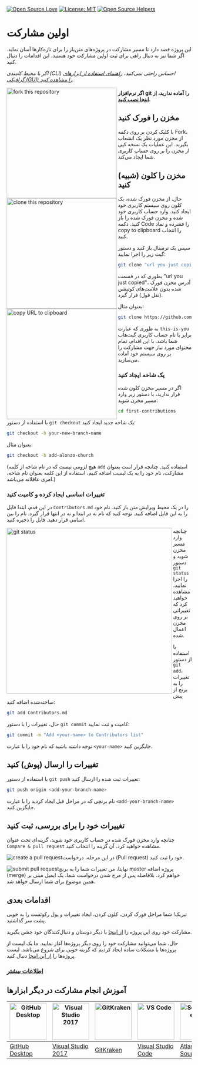 [![Open Source Love](https://firstcontributions.github.io/open-source-badges/badges/open-source-v1/open-source.svg)](https://github.com/firstcontributions/open-source-badges)
[![License: MIT](https://img.shields.io/badge/License-MIT-green.svg)](https://opensource.org/licenses/MIT)
[![Open Source Helpers](https://www.codetriage.com/roshanjossey/first-contributions/badges/users.svg)](https://www.codetriage.com/roshanjossey/first-contributions)

<p align="right">

# اولین مشارکت

این پروژه قصد دارد تا مسیر مشارکت در پروژه‌های متن‌باز را برای تازه‌کارها آسان نماید. اگر شما نیز به دنبال راهی برای ثبت اولین مشارکت خود هستید، این اقدامات را دنبال کنید.

_اگر با محیط کامندی (CLI) احساس راحتی نمی‌کنید، [راهنمای استفاده از ابزارهای گرافیکی (GUI) را مشاهده کنید](#آموزش-انجام-مشارکت-در-دیگر-ابزارها)._

<img align="left" width="300" src="https://firstcontributions.github.io/assets/Readme/fork.png" alt="fork this repository" />

#### اگر نرم‌افزار git را آماده ندارید، [از اینجا نصب کنید](https://help.github.com/articles/set-up-git/).

## مخزن را فورک کنید

با کلیک کردن بر روی دکمه Fork، از مخزن مورد نظر یک انشعاب بگیرید. این عملیات یک نسخه کپی از مخزن را بر روی حساب کاربری شما ایجاد می‌کند.

## مخزن را کلون (شبیه) کنید

<img align="left" width="300" src="https://firstcontributions.github.io/assets/Readme/clone.png" alt="clone this repository" />

حال، از مخزن فورک شده، یک کلون روی سیستم کاربری خود ایجاد کنید. وارد حساب کاربری خود شده و مخزن فورک شده را باز کنید. دکمه Code را فشرده و نماد copy to clipboard را انتخاب کنید.

سپس یک ترمینال باز کنید و دستور گیت زیر را اجرا نمایید:

```bash
git clone "url you just copied"
```

بطوری که در قسمت "url you just copied"، آدرس مخزن فورک شده بدون علامت‌های کوتیشن (نقل قول) قرار گیرد.

<img align="left" width="300" src="https://firstcontributions.github.io/assets/Readme/copy-to-clipboard.png" alt="copy URL to clipboard" />

بعنوان مثال:

```bash
git clone https://github.com/this-is-you/first-contributions.git
```

به طوری که عبارت `this-is-you` برابر با نام حساب کاربری گیت‌هاب شما باشد. با این اقدام، تمام محتوای مورد نیاز جهت مشارکت را بر روی سیستم خود آماده می‌سازید.

### یک شاخه ایجاد کنید

اگر در مسیر مخزن کلون شده قرار ندارید، با دستور زیر وارد مسیر مخزن شوید:

```bash
cd first-contributions
```

با استفاده از دستور `git checkout` یک شاخه جدید ایجاد کنید:

```bash
git checkout -b your-new-branch-name
```

بعنوان مثال:

```bash
git checkout -b add-alonzo-church
```

(هیچ لزومی نیست که در نام شاخه از کلمه `add` استفاده کنید. چنانچه قرار است بعنوان مشارکت، نام خود را به یک لیست اضافه کنیم، استفاده از این کلمه بعنوان نام شاخه، امری عاقلانه می‌باشد.)

### تغییرات اساسی ایجاد کرده و کامیت کنید

در این قدم، ابتدا فایل `Contributors.md` را در یک محیط ویرایش متن باز کنید. نام خود را به این فایل اضافه کنید. توجه کنید که نام نه در ابتدا و نه در انتها قرار گیرد. نام را بین اسامی قرار دهید. فایل را ذخیره کنید.

<img align="left" width="450" src="https://firstcontributions.github.io/assets/Readme/git-status.png" alt="git status" />

چنانچه وارد مسیر مخزن شوید و دستور `git status` را اجرا نمایید، مشاهده خواهید کرد که تغییراتی بر روی مخزن اعمال شده.

با استفاده از دستور `git add`، تغییرات را به برنچ از پیش ساخته‌شده اضافه کنید:

```bash
git add Contributors.md
```

حال، تغییرات را با دستور `git commit` کامیت و ثبت نمایید:

```bash
git commit -m "Add <your-name> to Contributors list"
```

توجه داشته باشید که نام خود را با عبارت `<your-name>` جایگزین کنید.

## تغییرات را ارسال (پوش) کنید

با استفاده از دستور `git push` تغییرات ثبت شده را ارسال کنید:

```bash
git push origin <add-your-branch-name>
```

نام برنچی که در مراحل قبل ایجاد کردید را با عبارت `<add-your-branch-name>` جایگزین کنید.

## تغییرات خود را برای بررسی، ثبت کنید

چنانچه وارد مخزن فورک شده در حساب کاربری خود شوید، گزینه‌ای تحت عنوان `Compare & pull request` مشاهده خواهید کرد. آن گزینه را انتخاب کنید.

<img style="float: left;" src="https://firstcontributions.github.io/assets/Readme/compare-and-pull.png" alt="create a pull request" />

در این مرحله، درخواست (Pull request) خود را ثبت کنید.

<img style="float: left;" src="https://firstcontributions.github.io/assets/Readme/submit-pull-request.png" alt="submit pull request" />

نهایتا، من تغییرات شما را به برنچ master پروژه اضافه (merge) خواهم کرد. بلافاصله پس از مرج شدن درخواست شما، یک ایمیل مبنی بر همین موضوع برای شما ارسال خواهد شد.

## اقدامات بعدی

تبریک! شما مراحل فورک کردن، کلون کردن، ایجاد تغییرات و پول رکوئست را به خوبی پشت سر گذاشتید.

مشارکت خود روی این پروژه را [از اینجا](https://firstcontributions.github.io/#social-share) با دیگر دوستان و دنبال‌کنندگان خود جشن بگیرید.

حال، شما می‌توانید مشارکت خود را روی دیگر پروژه‌ها آغاز نمایید. ما یک لیست از پروژه‌ها با مشکلات ساده ایجاد کردیم که گزینه خوبی برای شروع می‌باشد. لیست پروژه‌ها را [از این اینجا](https://firstcontributions.github.io/#project-list) دنبال کنید.

### [اطلاعات بیشتر](additional-material/git_workflow_scenarios/additional-material.md)

## آموزش انجام مشارکت در دیگر ابزارها

| <a href="../gui-tool-tutorials/github-desktop-tutorial.md"><img alt="GitHub Desktop" src="https://desktop.github.com/images/desktop-icon.svg" width="100"></a> | <a href="../gui-tool-tutorials/github-windows-vs2017-tutorial.md"><img alt="Visual Studio 2017" src="https://upload.wikimedia.org/wikipedia/commons/c/cd/Visual_Studio_2017_Logo.svg" width="100"></a> | <a href="../gui-tool-tutorials/gitkraken-tutorial.md"><img alt="GitKraken" src="https://firstcontributions.github.io/assets/gui-tool-tutorials/gitkraken-tutorial/gk-icon.png" width="100"></a> | <a href="../gui-tool-tutorials/github-windows-vs-code-tutorial.md"><img alt="VS Code" src="https://upload.wikimedia.org/wikipedia/commons/1/1c/Visual_Studio_Code_1.35_icon.png" width=100></a> | <a href="../gui-tool-tutorials/sourcetree-macos-tutorial.md"><img alt="Sourcetree App" src="https://wac-cdn.atlassian.com/dam/jcr:81b15cde-be2e-4f4a-8af7-9436f4a1b431/Sourcetree-icon-blue.svg" width=100></a> | <a href="../gui-tool-tutorials/github-windows-intellij-tutorial.md"><img alt="IntelliJ IDEA" src="https://upload.wikimedia.org/wikipedia/commons/thumb/9/9c/IntelliJ_IDEA_Icon.svg/512px-IntelliJ_IDEA_Icon.svg.png" width=100></a> |
| -------------------------------------------------------------------------------------------------------------------------------------------------------------- | ------------------------------------------------------------------------------------------------------------------------------------------------------------------------------------------------------ | ----------------------------------------------------------------------------------------------------------------------------------------------------------------------------------------------- | ----------------------------------------------------------------------------------------------------------------------------------------------------------------------------------------------- | --------------------------------------------------------------------------------------------------------------------------------------------------------------------------------------------------------------- | ----------------------------------------------------------------------------------------------------------------------------------------------------------------------------------------------------------------------------------- |
| [GitHub Desktop](../gui-tool-tutorials/github-desktop-tutorial.md)                                                                                             | [Visual Studio 2017](../gui-tool-tutorials/github-windows-vs2017-tutorial.md)                                                                                                                          | [GitKraken](../gui-tool-tutorials/gitkraken-tutorial.md)                                                                                                                                        | [Visual Studio Code](../gui-tool-tutorials/github-windows-vs-code-tutorial.md)                                                                                                                  | [Atlassian Sourcetree](../gui-tool-tutorials/sourcetree-macos-tutorial.md)                                                                                                                                      | [IntelliJ IDEA](../gui-tool-tutorials/github-windows-intellij-tutorial.md)                                                                                                                                                          |

</p>
